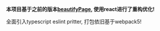 **本项目基于之前的版本[beautifyPage](https://github.com/xzz2021/beautifyPage), 使用react进行了重构优化!**

全面引入typescript eslint pritter, 打包依旧基于webpack5!
